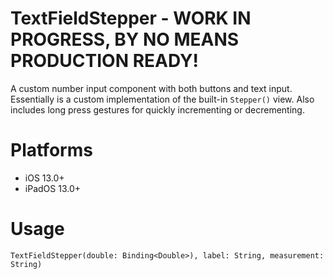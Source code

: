
# TextFieldStepper - WORK IN PROGRESS, BY NO MEANS PRODUCTION READY!

A custom number input component with both buttons and text input. Essentially is a custom implementation of the built-in `Stepper()` view. Also includes long press gestures for quickly incrementing or decrementing. 


# Platforms
- iOS 13.0+
- iPadOS 13.0+

# Usage
```
TextFieldStepper(double: Binding<Double>), label: String, measurement: String)
```
